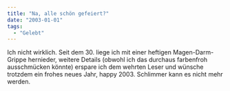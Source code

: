 ```yaml
---
title: "Na, alle schön gefeiert?"
date: "2003-01-01"
tags:
  - "Gelebt"
---
```


Ich nicht wirklich. Seit dem 30. liege ich mit einer heftigen Magen-Darm-Grippe hernieder, weitere Details (obwohl ich das durchaus farbenfroh ausschmücken könnte) erspare ich dem wehrten Leser und wünsche trotzdem ein frohes neues Jahr, happy 2003. Schlimmer kann es nicht mehr werden.
